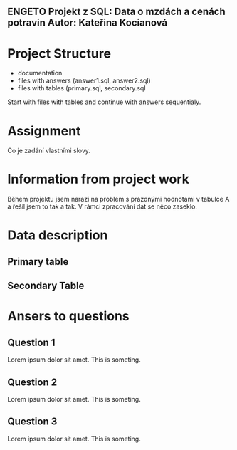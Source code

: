 ENGETO Projekt z SQL: Data o mzdách a cenách potravin 
Autor: Kateřina Kocianová
-----

# Project Structure

- documentation
- files with answers (answer1.sql, answer2.sql)
- files with tables (primary.sql, secondary.sql

Start with files with tables and continue with answers sequentialy.

# Assignment
Co je zadání vlastními slovy.

# Information from project work
Během projektu jsem narazi na problém s prázdnými hodnotami v tabulce A a řešil jsem to tak a tak.
V rámci zpracování dat se něco zaseklo.

# Data description

## Primary table

## Secondary Table

# Ansers to questions

## Question 1
Lorem ipsum dolor sit amet. This is someting.

## Question 2
Lorem ipsum dolor sit amet. This is someting.

## Question 3
Lorem ipsum dolor sit amet. This is someting.

